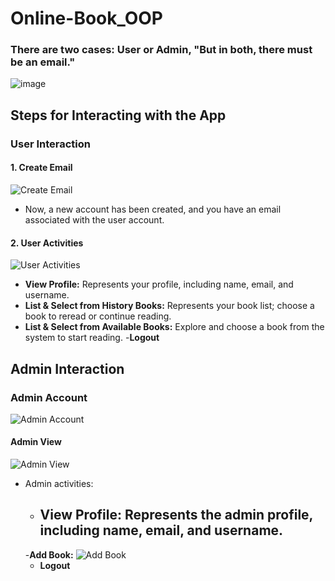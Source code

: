 # Online-Book_OOP

### There are two cases: User or Admin, "But in both, there must be an email."

![image](https://github.com/Mostafahassen1/Hospital-System/assets/134046265/d62ff579-645f-4170-a4b7-2c9141f674cf)

## Steps for Interacting with the App

### User Interaction

#### 1. Create Email
![Create Email](https://github.com/Mostafahassen1/Hospital-System/assets/134046265/f1ed37e1-eac6-49e1-85d0-5f72c252a905)
- Now, a new account has been created, and you have an email associated with the user account.

#### 2. User Activities
![User Activities](https://github.com/Mostafahassen1/Hospital-System/assets/134046265/a56790d5-926f-40ed-9a03-d5a012047759)
- **View Profile:** Represents your profile, including name, email, and username.
- **List & Select from History Books:** Represents your book list; choose a book to reread or continue reading.
- **List & Select from Available Books:** Explore and choose a book from the system to start reading.
-**Logout**

## Admin Interaction

### Admin Account
![Admin Account](https://github.com/Mostafahassen1/Hospital-System/assets/134046265/87928f4e-3ba9-477c-95c4-2c7a1b3ea9dc)

#### Admin View
![Admin View](https://github.com/Mostafahassen1/Hospital-System/assets/134046265/be6ec308-ce22-49db-866e-ac0e119087b0)
- Admin activities:
  - **View Profile:** Represents the admin profile, including name, email, and username.
    -
  -**Add Book:** ![Add Book](https://github.com/Mostafahassen1/Hospital-System/assets/134046265/e473682d-dcff-4981-b414-58ab8b1b04ab)
  - **Logout**





